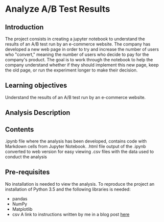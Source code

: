# Analyze A/B Test Results

## Introduction 
The project consists in creating a jupyter notebook to understand the results of an A/B test run by an e-commerce website. 
The company has developed a new web page in order to try and increase the number of users who "convert," meaning the number of users who decide to pay for the company's product. 
The goal is to work through the notebook to help the company understand whether if they should implement this new page, keep the old page, or  run the experiment longer to make their decision.

## Learning objectives
Understand the results of an A/B test run by an e-commerce website.

## Analysis Description

## Contents
.ipynb file where the analysis has been developed, contains code with Markdown cells from Jupyter Notebook.
.html file output of the .ipynb converted to web version for easy viewing
.csv files with the data used to conduct the analysis

## Pre-requisites
No installation is needed to view the analysis. 
To reproduce the project an installation of Python 3.5 and the following libraries is needed:
- pandas
- NumPy
- Matplotlib
- csv
A link to instructions written by me in a blog post [here](https://medium.com/swlh/setting-up-a-python-postgres-environment-for-data-science-abd6503c7d0a)
